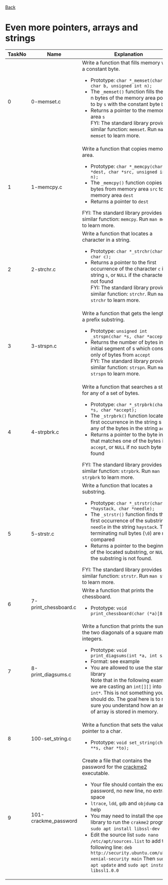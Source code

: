 <a href = "https://github.com/Gtindi/alx-low_level_programming">Back</a>
<h1> Even more pointers, arrays and strings </h1>

| TaskNo | Name | Explanation | Code |
|--------|--------|---------|--------|
| 0 | 0-memset.c | Write a function that fills memory with a constant byte.<ul><li> Prototype: `char *_memset(char *s, char b, unsigned int n);`</li><li> The `_memset()` function fills the first n bytes of the memory area pointed to by `s` with the constant byte `b`</li><li>Returns a pointer to the memory area `s`</li>FYI: The standard library provides a similar function: `memset`. Run `man memset` to learn more. | <a href = "https://github.com/Gtindi/alx-low_level_programming/blob/test/0x07-pointers_arrays_strings/0-memset.c"> View Code </a> |
| 1 | 1-memcpy.c | Write a function that copies memory area.<ul><li> Prototype: `char *_memcpy(char *dest, char *src, unsigned int n);`</li><li>The `_memcpy()` function copies `n` bytes from memory area `src` to memory area `dest`</li><li> Returns a pointer to `dest`</li></ul>FYI: The standard library provides a similar function: `memcpy`. Run `man memcpy` to learn more. |
| 2 | 2-strchr.c | Write a function that locates a character in a string.<ul><li> Prototype: `char *_strchr(char *s, char c);`</li><li> Returns a pointer to the first occurrence of the character `c` in the string `s`, or `NULL` if the character is not found</li>FYI: The standard library provides a similar function: `strchr`. Run `man strchr` to learn more. | <a href = "https://github.com/Gtindi/alx-low_level_programming/blob/test/0x07-pointers_arrays_strings/2-strchr.c"> View Code </a> |
| 3 | 3-strspn.c | Write a function that gets the length of a prefix substring.<ul><li>Prototype: `unsigned int _strspn(char *s, char *accept);`</li><li>Returns the number of bytes in the initial segment of s which consist only of bytes from `accept`</li> FYI: The standard library provides a similar function: `strspn`. Run `man strspn` to learn more. | <a href = "https://github.com/Gtindi/alx-low_level_programming/blob/test/0x07-pointers_arrays_strings/3-strspn.c"> View Code </a> |
| 4 | 4-strpbrk.c | Write a function that searches a string for any of a set of bytes.<ul><li>Prototype: `char *_strpbrk(char *s, char *accept);`</li><li>The `_strpbrk()` function locates the first occurrence in the string s of any of the bytes in the string `accept`</li><li>Returns a pointer to the byte in `s` that matches one of the bytes in `accept`, or `NULL` if no such byte is found</li></ul>FYI: The standard library provides a similar function: `strpbrk`. Run `man strpbrk` to learn more. | <a href = "https://github.com/Gtindi/alx-low_level_programming/blob/test/0x07-pointers_arrays_strings/4-strpbrk.c"> View Code </a> |
| 5 | 5-strstr.c | Write a function that locates a substring.<ul><li>Prototype: `char *_strstr(char *haystack, char *needle);`</li><li>The `_strstr()` function finds the first occurrence of the substring `needle` in the string `haystack`. The terminating null bytes (`\0`) are not compared</li><li>Returns a pointer to the beginning of the located substring, or `NULL` if the substring is not found.</li></ul>FYI: The standard library provides a similar function: `strstr`. Run `man strstr` to learn more. | <a href = "https://github.com/Gtindi/alx-low_level_programming/blob/test/0x07-pointers_arrays_strings/5-strstr.c"> View Code </a> |
| 6 | 7-print_chessboard.c | Write a function that prints the chessboard.<ul><li>Prototype: `void print_chessboard(char (*a)[8]);`</li></ul> | <a href = "https://github.com/Gtindi/alx-low_level_programming/blob/test/0x07-pointers_arrays_strings/7-print_chessboard.c"> View Code </a> |
| 7 | 8-print_diagsums.c | Write a function that prints the sum of the two diagonals of a square matrix of integers.<ul><li>Prototype: `void print_diagsums(int *a, int size);`</li><li>Format: see example</li><li>You are allowed to use the standard library</li>Note that in the following example we are casting an `int[][]` into an `int*`. This is not something you should do. The goal here is to make sure you understand how an array of array is stored in memory. | <a href = "https://github.com/Gtindi/alx-low_level_programming/blob/test/0x07-pointers_arrays_strings/8-print_diagsums.c"> View Code </a> |
| 8 | 100-set_string.c | Write a function that sets the value of a pointer to a char.<ul><li>Prototype: `void set_string(char **s, char *to);`</li></ul> | <a href = "https://github.com/Gtindi/alx-low_level_programming/blob/test/0x07-pointers_arrays_strings/100-set_string.c"> View Code </a> |
| 9 | 101-crackme_password |Create a file that contains the password for the <a href = "https://github.com/holbertonschool/0x06.c">crackme2</a> executable.<ul><li>Your file should contain the exact password, no new line, no extra space</li><li>`ltrace`, `ldd`, `gdb` and `objdump` can help</li><li>You may need to install the `openssl` library to run the `crakme2` program: `sudo apt install libssl-dev`</li><li>Edit the source list `sudo nano /etc/apt/sources.list` to add the following line: `deb http://security.ubuntu.com/ubuntu xenial-security main` Then `sudo apt update` and `sudo apt install libssl1.0.0` | <a href = "https://github.com/Gtindiaalx-low_level_programming/blob/test/0x07-pointers_arrays_strings/101-crackme_password"> View Code </a> |
